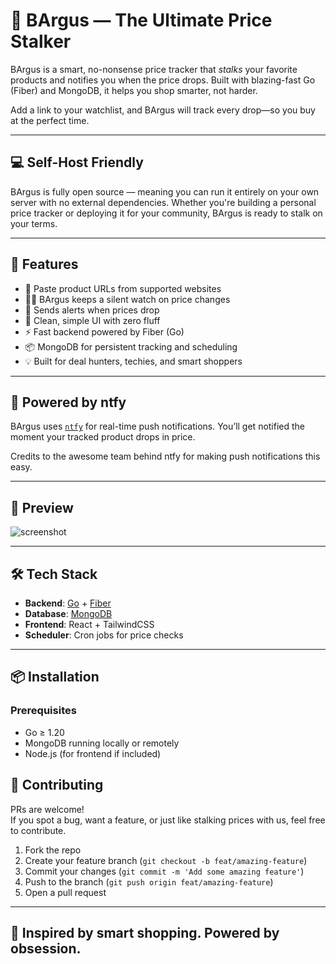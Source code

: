# 🧐 BArgus — The Ultimate Price Stalker

BArgus is a smart, no-nonsense price tracker that *stalks* your favorite products and notifies you when the price drops. Built with blazing-fast Go (Fiber) and MongoDB, it helps you shop smarter, not harder.

Add a link to your watchlist, and BArgus will track every drop—so you buy at the perfect time.

---

## 💻 Self-Host Friendly

BArgus is fully open source — meaning you can run it entirely on your own server with no external dependencies. Whether you're building a personal price tracker or deploying it for your community, BArgus is ready to stalk on your terms.

---


## 🚀 Features

- 🔗 Paste product URLs from supported websites
- 🕵️‍♂️ BArgus keeps a silent watch on price changes
- 🔔 Sends alerts when prices drop
- 🧠 Clean, simple UI with zero fluff
- ⚡ Fast backend powered by Fiber (Go)
- 📦 MongoDB for persistent tracking and scheduling
- 💡 Built for deal hunters, techies, and smart shoppers

---

## 🔔 Powered by ntfy

BArgus uses [`ntfy`](https://ntfy.sh/) for real-time push notifications. You’ll get notified the moment your tracked product drops in price.

Credits to the awesome team behind ntfy for making push notifications this easy.

---
## 📸 Preview

![screenshot](./screenshot.png) 

---

## 🛠️ Tech Stack

- **Backend**: [Go](https://golang.org/) + [Fiber](https://gofiber.io/)
- **Database**: [MongoDB](https://www.mongodb.com/)
- **Frontend**: React + TailwindCSS
- **Scheduler**: Cron jobs for price checks

---

## 📦 Installation

### Prerequisites

- Go ≥ 1.20
- MongoDB running locally or remotely
- Node.js (for frontend if included)


## 🤝 Contributing

PRs are welcome!  
If you spot a bug, want a feature, or just like stalking prices with us, feel free to contribute.

1. Fork the repo
2. Create your feature branch (`git checkout -b feat/amazing-feature`)
3. Commit your changes (`git commit -m 'Add some amazing feature'`)
4. Push to the branch (`git push origin feat/amazing-feature`)
5. Open a pull request

---

## 🐾 Inspired by smart shopping. Powered by obsession.